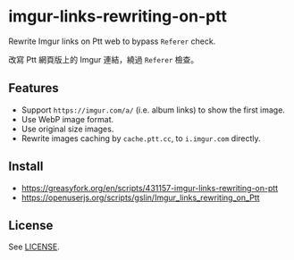 # imgur-links-rewriting-on-ptt

Rewrite Imgur links on Ptt web to bypass `Referer` check.

改寫 Ptt 網頁版上的 Imgur 連結，繞過 `Referer` 檢查。

## Features

* Support `https://imgur.com/a/` (i.e. album links) to show the first image.
* Use WebP image format.
* Use original size images.
* Rewrite images caching by `cache.ptt.cc`, to `i.imgur.com` directly.

## Install

* https://greasyfork.org/en/scripts/431157-imgur-links-rewriting-on-ptt
* https://openuserjs.org/scripts/gslin/Imgur_links_rewriting_on_Ptt

## License

See [LICENSE](LICENSE).
